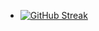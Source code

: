 - [![GitHub Streak](https://streak-stats.demolab.com?user=subhaorku&theme=highcontrast&border_radius=4.5&date_format=j%20M%5B%20Y%5D&card_width=750&card_height=500)](https://git.io/streak-stats)

